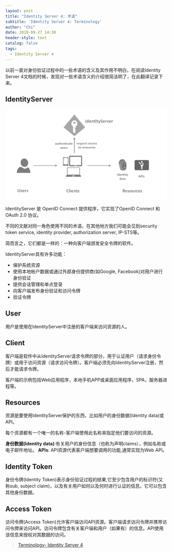 ```yaml
---
layout: post
title: "Identity Server 4: 术语"
subtitle: 'Identity Server 4: Terminology'
author: "Chi"
date: 2019-09-27 14:30
header-style: text
catalog: false
tags:
  - Identity Server 4
---
```


以前一直对身份验证过程中的一些术语的含义及其作用不明白，在阅读Identity Server 4文档的时候，发现对一些术语含义的介绍很简洁明了，在此翻译记录下来。

## IdentityServer

![terminology](/img/in-post/2019-09-27-identity-server-4-terminology/terminology.png)

IdentityServer 是 OpenID Connect 提供程序，它实现了OpenID Connect 和 OAuth 2.0 协议。

不同的文献对同一角色使用不同的术语，在其他地方我们可能会见到security token service, identity provider, authorization server, IP-STS等。

简而言之，它们都是一样的：一种向客户端颁发安全令牌的软件。

IdentityServer具有许多功能：

- 保护系统资源
- 使用本地帐户数据或通过外部身份提供商(如Google, Facebook)对用户进行身份验证
- 提供会话管理和单点登录
- 向客户端发布身份验证和访问令牌
- 验证令牌

## User

用户是使用在IdentityServer中注册的客户端来访问资源的人。

## Client

客户端是软件中从IdentityServer请求令牌的部分，用于认证用户（请求身份令牌）或用于访问资源（请求访问令牌）。客户端必须先向IdentityServer注册，然后才能请求令牌。

客户端的示例包括Web应用程序，本地手机APP或桌面应用程序，SPA，服务器进程等。

## Resources

资源是要使用IdentityServer保护的东西，比如用户的身份数据(Identity data)或API。

每个资源都有一个唯一的名称-客户端使用此名称来指定他们要访问的资源。

**身份数据(Identity data)**:有关用户的身份信息（也称为声明claims），例如名称或电子邮件地址。
**APIs**: API资源代表客户端想要调用的功能,通常实现为Web API。

## Identity Token

身份令牌(Identity Token)表示身份验证过程的结果,它至少包含用户的标识符(又称sub, subject claim)，以及有关用户如何以及何时进行认证的信息。它可以包含其他身份数据。

## Access Token

访问令牌(Access Token)允许客户端访问API资源。客户端请求访问令牌并携带访问令牌来访问API。访问令牌包含有关客户端和用户（如果有）的信息。API使用该信息来授权对其数据的访问。

> [Terminology- Identity Server 4]("http://docs.identityserver.io/en/latest/intro/terminology.html")
